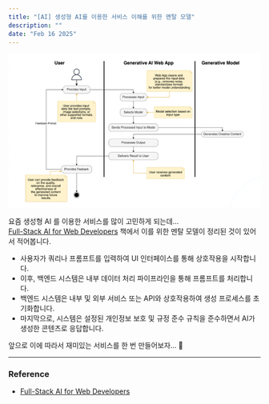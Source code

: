 ```yaml
---
title: "[AI] 생성형 AI를 이용한 서비스 이해를 위한 멘탈 모델"
description: ""
date: "Feb 16 2025"
---
```


![img](https://github.com/tkhwang/tkhwang-etc/blob/master/img/2025/02/mental-model-generative-app.png?raw=true)

요즘 생성형 AI 를 이용한 서비스를 많이 고민하게 되는데... <br />
[Full-Stack AI for Web Developers](https://www.manning.com/books/full-stack-ai-for-web-developers) 책에서 이를 위한 멘탈 모델이 정리된 것이 있어서 적어봅니다.

- 사용자가 쿼리나 프롬프트를 입력하여 UI 인터페이스를 통해 상호작용을 시작합니다.
- 이후, 백엔드 시스템은 내부 데이터 처리 파이프라인을 통해 프롬프트를 처리합니다.
- 백엔드 시스템은 내부 및 외부 서비스 또는 API와 상호작용하여 생성 프로세스를 초기화합니다.
- 마지막으로, 시스템은 설정된 개인정보 보호 및 규정 준수 규칙을 준수하면서 AI가 생성한 콘텐츠로 응답합니다.

앞으로 이에 따라서 재미있는 서비스를 한 번 만들어보자... 🚀

---

### Reference

- [Full-Stack AI for Web Developers](https://www.manning.com/books/full-stack-ai-for-web-developers)
